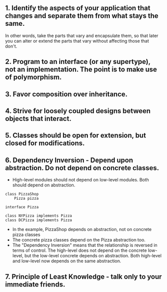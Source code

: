## 1. Identify the aspects of your application that changes and separate them from what stays the same.
In other words, take the parts that vary and encapsulate them, so that later you can alter or extend the parts that vary without affecting those that don't.

## 2. Program to an interface (or any supertype), not an implementation. The point is to make use of polymorphism.

## 3. Favor composition over inheritance.

## 4. Strive for loosely coupled designs between objects that interact.

## 5. Classes should be open for extension, but closed for modifications.

## 6. Dependency Inversion - Depend upon abstraction. Do not depend on concrete classes.
- High-level modules should not depend on low-level modules. Both should depend on abstraction.
```
class PizzaShop
	Pizza pizza 
	
interface Pizza

class NYPizza implements Pizza
class DCPizza implements Pizza
```
- In the example, PizzaShop depends on abstraction, not on concrete pizza classes
- The concrete pizza classes depend on the Pizza abstraction too.
- The "Dependency Inversion" means that the relationship is reversed in terms of control. The high-level does not depend on the concrete low-level, but the low-level concrete depends on abstraction. Both high-level and low-level now depends on the same abstraction.

## 7. Principle of Least Knowledge - talk only to your immediate friends.


